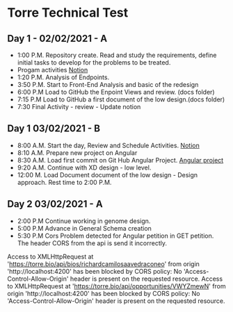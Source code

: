 # Torre Technical Test

## Day 1  -  02/02/2021 - A

* 1:00 P.M. Repository create. Read and study the requirements, define initial tasks to develop for the problems to be treated.
* Progam activities [Notion](https://www.notion.so/208d872b1fd44c65906c3da6579d61a5?v=3ed161451da348c1af59e3e69f575e91 "titulo")
* 1:20 P.M. Analysis of Endpoints. 
* 3:50 P.M. Start to Front-End Analysis and basic of the redesign 
* 6:00 P.M  Load to GitHub the Enpoint Views and review. (docs folder)
* 7:15 P.M  Load to GitHub a first document of the low design.(docs folder) 
* 7:30 Final Activity - review - Update notion  

## Day 1 03/02/2021 - B

* 8:00 A.M. Start the day, Review and Schedule Activities. [Notion](https://www.notion.so/208d872b1fd44c65906c3da6579d61a5?v=3ed161451da348c1af59e3e69f575e91 "Task List")
* 8:10 A.M. Prepare new project on Angular 
* 8:30 A.M. Load first commit on Git Hub Angular Project. [Angular project](https://github.com/richardcmg7/torre_project/tree/dev/Angular/app-torre "Foleder of Angular Project")
* 9:20 A.M. Continue with XD design - low level.
* 12:00 M. Load Document document of the low design - Design approach.  Rest time to 2:00 P.M.

## Day 2 03/02/2021 - A

* 2:00 P.M Continue working in genome design. 
* 5:00 P.M Advance in General Schema creation
* 5:30 P.M Cors Problem detected for Angular petition in GET petition. The header CORS from the api is send it incorrectly. 

Access to XMLHttpRequest at 'https://torre.bio/api/bios/richardcamilosaavedraconeo' from origin 'http://localhost:4200' has been blocked by CORS policy: No 'Access-Control-Allow-Origin' header is present on the requested resource.
Access to XMLHttpRequest at 'https://torre.bio/api/opportunities/VWYZmewN' from origin 'http://localhost:4200' has been blocked by CORS policy: No 'Access-Control-Allow-Origin' header is present on the requested resource.

